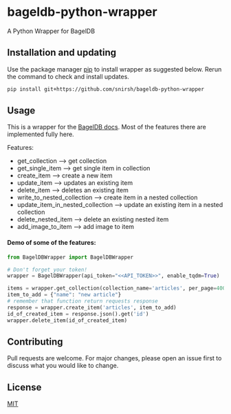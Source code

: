 # bageldb-python-wrapper
A Python Wrapper for BagelDB

## Installation and updating
Use the package manager [pip](https://pip.pypa.io/en/stable/) to install wrapper as suggested below. 
Rerun the command to check and install updates.
```bash
pip install git+https://github.com/snirsh/bageldb-python-wrapper
```

## Usage
This is a wrapper for the [BagelDB docs](https://docs.bageldb.com).
Most of the features there are implemented fully here.

Features:
*  get_collection --> get collection
*  get_single_item --> get single item in collection
*  create_item --> create a new item
*  update_item --> updates an existing item
*  delete_item --> deletes an existing item
*  write_to_nested_collection --> create item in a nested collection
*  update_item_in_nested_collection --> update an existing item in a nested collection
*  delete_nested_item --> delete an existing nested item
*  add_image_to_item --> add image to item

#### Demo of some of the features:
```python
from BagelDBWrapper import BagelDBWrapper

# Don't forget your token!
wrapper = BagelDBWrapper(api_token="<<API_TOKEN>>", enable_tqdm=True)  # enabling progress logging

items = wrapper.get_collection(collection_name='articles', per_page=400, project_on="name,title", queries=[("name","!=","some")])
item_to_add = {"name": "new article"}
# remember that function return requests response
response = wrapper.create_item('articles', item_to_add)
id_of_created_item = response.json().get('id')
wrapper.delete_item(id_of_created_item)
```

## Contributing
Pull requests are welcome. For major changes, please open an issue first to discuss what you would like to change.

## License
[MIT](https://choosealicense.com/licenses/mit/)